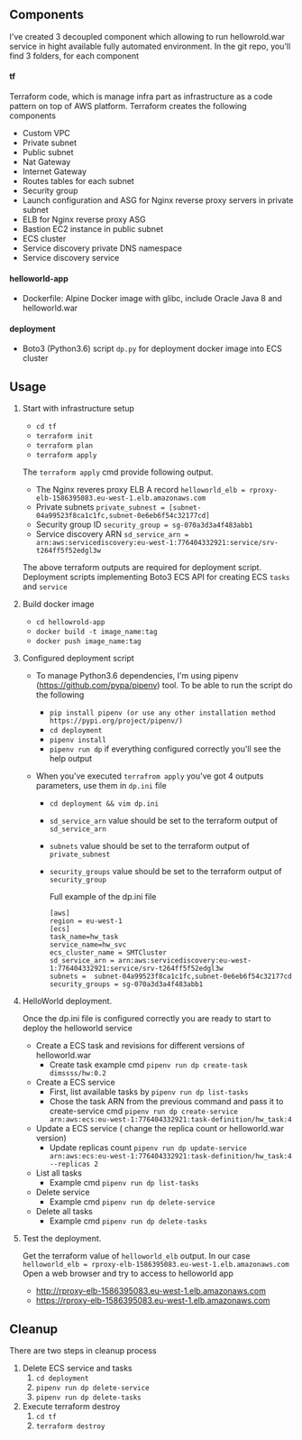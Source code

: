 

## Components  
I've created 3 decoupled component which allowing to run hellowrold.war service in hight available fully automated environment. 
In the git repo, you'll find 3 folders, for each component 


#### tf  

Terraform code, which is manage infra part as infrastructure as a code pattern on top of AWS platform. Terraform creates the following components 
   - Custom VPC
   - Private subnet
   - Public subnet
   - Nat Gateway 
   - Internet Gateway 
   - Routes tables for each subnet 
   - Security group 
   - Launch configuration and ASG for Nginx reverse proxy servers in private subnet
   - ELB for Nginx reverse proxy ASG
   - Bastion EC2 instance in public subnet 
   - ECS cluster
   - Service discovery private DNS namespace 
   - Service discovery service

#### helloworld-app 

   - Dockerfile: Alpine Docker image with glibc, include Oracle Java 8 and helloworld.war

#### deployment 

   - Boto3 (Python3.6) script `dp.py` for deployment docker image into ECS cluster
   

## Usage 
1. Start with infrastructure setup
     - `cd tf`
     - `terraform init`
     - `terraform plan`
     - `terraform apply`
    
     The `terraform apply` cmd provide following output. 
     
     - The Nginx reveres proxy ELB A record `helloworld_elb = rproxy-elb-1586395083.eu-west-1.elb.amazonaws.com`  
     - Private subnets `private_subnest = [subnet-04a99523f8ca1c1fc,subnet-0e6eb6f54c32177cd]`  
     - Security group ID `security_group = sg-070a3d3a4f483abb1`
     - Service discovery ARN `sd_service_arn = arn:aws:servicediscovery:eu-west-1:776404332921:service/srv-t264ff5f52edgl3w`
    
     The above terraform outputs are required for deployment script. 
     Deployment scripts implementing Boto3 ECS API for creating ECS `tasks` and `service`

2. Build docker image 
    - `cd hellowrold-app`
    - `docker build -t image_name:tag`
    - `docker push image_name:tag`

3. Configured deployment script
    - To manage Python3.6 dependencies, I'm using pipenv (https://github.com/pypa/pipenv) tool. To be able to run the script do the following
      - `pip install pipenv (or use any other installation method https://pypi.org/project/pipenv/)`
      - `cd deployment`
      - `pipenv install` 
      - `pipenv run dp` if everything configured correctly you'll see the help output 
     
    - When you've executed `terrafrom apply` you've got 4 outputs parameters, use them in `dp.ini` file
      - `cd deployment && vim dp.ini` 
      - `sd_service_arn` value should be set to the terraform output of `sd_service_arn`
      - `subnets` value should be set to the terraform output of `private_subnest`
      - `security_groups` value should be set to the terraform output of `security_group`
    
        Full example of the dp.ini file
        ```
        [aws]
        region = eu-west-1
        [ecs]
        task_name=hw_task
        service_name=hw_svc
        ecs_cluster_name = SMTCluster
        sd_service_arn = arn:aws:servicediscovery:eu-west-1:776404332921:service/srv-t264ff5f52edgl3w
        subnets =  subnet-04a99523f8ca1c1fc,subnet-0e6eb6f54c32177cd
        security_groups = sg-070a3d3a4f483abb1
        ```

 4. HelloWorld deployment.
  
     Once the dp.ini file is configured correctly you are ready to start to deploy the helloworld service
       - Create a ECS task and revisions for different versions of helloworld.war
         - Create task example cmd `pipenv run dp create-task dimssss/hw:0.2` 
       - Create a ECS service
         - First, list available tasks by `pipenv run dp list-tasks`
         - Chose the task ARN from the previous command and pass it to create-service cmd `pipenv run dp create-service arn:aws:ecs:eu-west-1:776404332921:task-definition/hw_task:4`
       - Update a ECS service ( change the replica count or helloworld.war version)
         - Update replicas count `pipenv run dp update-service arn:aws:ecs:eu-west-1:776404332921:task-definition/hw_task:4 --replicas 2`
       - List all tasks
         - Example cmd `pipenv run dp list-tasks`
       - Delete service
         - Example cmd `pipenv run dp delete-service`
       - Delete all tasks
         - Example cmd `pipenv run dp delete-tasks` 

5. Test the deployment.
     
     Get the terraform value of `helloworld_elb` output. In our case `helloworld_elb = rproxy-elb-1586395083.eu-west-1.elb.amazonaws.com`
     Open a web browser and try to access to helloworld app
      - http://rproxy-elb-1586395083.eu-west-1.elb.amazonaws.com
      - https://rproxy-elb-1586395083.eu-west-1.elb.amazonaws.com

## Cleanup 
There are two steps in cleanup process 
1. Delete ECS service and tasks
   1. `cd deployment` 
   2. `pipenv run dp delete-service`
   3. `pipenv run dp delete-tasks`
2. Execute terraform destroy
   1. `cd tf`
   2. `terraform destroy`  
   
